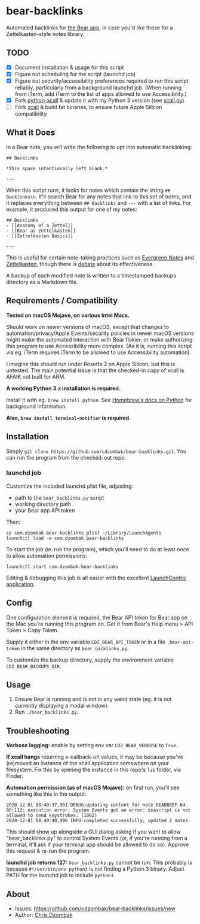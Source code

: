 # bear-backlinks

Automated backlinks for [the Bear app](https://bear.app), in case you'd like those for a Zettelkasten-style notes library.

## TODO

- [x] Document installation & usage for this script
- [x] Figure out scheduling for the script (launchd job)
- [x] Figure out security/accessibility preferences required to run this script reliably, particularly from a background launchd job. (When running from iTerm, add iTerm to the list of apps allowed to use Accessibility.)
- [x] Fork [python-xcall](https://github.com/robwalton/python-xcall) & update it with my Python 3 version (see [xcall.py](https://github.com/cdzombak/bear-backlinks/blob/master/xcall.py))
- [ ] Fork [xcall](https://github.com/martinfinke/xcall) & build fat binaries, to ensure future Apple Silicon compatibility

## What it Does

In a Bear note, you will write the following to opt into automatic backlinking:

```
## Backlinks

*This space intentionally left blank.*

---
```

When this script runs, it looks for notes which contain the string `## Backlinks\n`. It'll search Bear for any notes that link to this set of notes; and it replaces everything between `## Backlinks` and `---` with a list of links. For example, it produced this output for one of my notes:

```
## Backlinks
- [[Anatomy of a Zettel]]
- [[Bear as Zettelkasten]]
- [[Zettelkasten Basics]]

---
```

This is useful for certain note-taking practices such as [Evergreen Notes](https://notes.andymatuschak.org/Evergreen_notes) and [Zettelkasten](https://zettelkasten.de), though there is [debate](https://zettelkasten.de/posts/backlinks-are-bad-links/) about its effectiveness.

A backup of each modified note is written to a timestamped backups directory as a Markdown file.

## Requirements / Compatibility

**Tested on macOS Mojave, on various Intel Macs.**

Should work on newer versions of macOS, except that changes to automation/privacy/Apple Events/security policies in newer macOS versions might make the automated interaction with Bear flakier, or make authorizing this program to use Accessibility more complex. (As it is, running this script via eg. iTerm requires iTerm to be allowed to use Accessibility automation).

I imagine this should run under Rosetta 2 on Apple Silicon, but this is untested. The main potential issue is that the checked-in copy of xcall is AFAIK not built for ARM.

**A working Python 3.x installation is required.**

Install it with eg. `brew install python`. See [Homebrew's docs on Python](https://docs.brew.sh/Homebrew-and-Python) for background information.

**Also, `brew install terminal-notifier` is required.**

## Installation

Simply `git clone https://github.com/cdzombak/bear-backlinks.git`. You can run the program from the checked-out repo.

### launchd job

Customize the included launchd plist file, adjusting:
- path to the `bear_backlinks.py` script
- working directory path
- your Bear app API token

Then:
```
cp com.dzombak.bear-backlinks.plist ~/Library/LaunchAgents
launchctl load -w com.dzombak.bear-backlinks
```

To start the job (ie. run the program), which you'll need to do at least once to allow automation permissions:
```
launchctl start com.dzombak.bear-backlinks
```

Editing & debugging this job is all easier with the excellent [LaunchControl application](https://www.soma-zone.com/LaunchControl/).

## Config

One configuration element is required, the Bear API token for Bear.app on the Mac you're running this program on. Get it from Bear's Help menu > API Token > Copy Token.

Supply it either in the env variable `CDZ_BEAR_API_TOKEN` or in a file `.bear-api-token` in the same directory as `bear_backlinks.py`.

To customize the backup directory, supply the environment variable `CDZ_BEAR_BACKUPS_DIR`.

## Usage

1. Ensure Bear is running and is not in any weird state (eg. it is not currently displaying a modal window).
1. Run `./bear_backlinks.py`.

## Troubleshooting

**Verbose logging:** enable by setting env var `CDZ_BEAR_VERBOSE` to `True`.

**If xcall hangs** returning x-callback-url values, it may be because you've (re)moved an instance of the xcall application somewhere on your filesystem. Fix this by opening the instance in this repo's `lib` folder, via Finder.

**Automation permission (as of macOS Mojave):** on first run, you'll see something like this in the output:

```
2020-12-01 08:40:37,901 DEBUG:updating content for note DEADBEEF-64
80:112: execution error: System Events got an error: osascript is not allowed to send keystrokes. (1002)
2020-12-01 08:40:40,496 INFO:completed successfully; updated 2 notes.
``` 

This should show up alongside a GUI dialog asking if you want to allow "bear_backlinks.py" to control System Events (or, if you're running from a terminal, it'll ask if your terminal app should be allowed to do so). Approve this request & re-run the program.

**launchd job returns 127:** `bear_backlinks.py` cannot be run. This probably is because `#!/usr/bin/env python3` is not finding a Python 3 binary. Adjust PATH for the launchd job to include `python3`. 

## About

- Issues: https://github.com/cdzombak/bear-backlinks/issues/new
- Author: [Chris Dzombak](https://www.dzombak.com)
